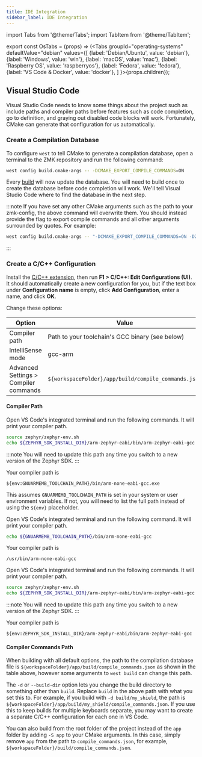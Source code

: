 ```yaml
---
title: IDE Integration
sidebar_label: IDE Integration
---
```


import Tabs from '@theme/Tabs';
import TabItem from '@theme/TabItem';

export const OsTabs = (props) => (<Tabs
groupId="operating-systems"
defaultValue="debian"
values={[
{label: 'Debian/Ubuntu', value: 'debian'},
{label: 'Windows', value: 'win'},
{label: 'macOS', value: 'mac'},
{label: 'Raspberry OS', value: 'raspberryos'},
{label: 'Fedora', value: 'fedora'},
{label: 'VS Code & Docker', value: 'docker'},
]
}>{props.children}</Tabs>);

## Visual Studio Code

Visual Studio Code needs to know some things about the project such as include
paths and compiler paths before features such as code completion, go to definition,
and graying out disabled code blocks will work. Fortunately, CMake can generate
that configuration for us automatically.

### Create a Compilation Database

To configure `west` to tell CMake to generate a compilation database, open a
terminal to the ZMK repository and run the following command:

```sh
west config build.cmake-args -- -DCMAKE_EXPORT_COMPILE_COMMANDS=ON
```

Every [build](build-flash.md#building) will now update the database. You will
need to build once to create the database before code completion will work.
We'll tell Visual Studio Code where to find the database in the next step.

:::note
If you have set any other CMake arguments such as the path to your zmk-config, the
above command will overwrite them. You should instead provide the flag to export
compile commands and all other arguments surrounded by quotes. For example:

```sh
west config build.cmake-args -- "-DCMAKE_EXPORT_COMPILE_COMMANDS=ON -DZMK_CONFIG=/path/to/zmk-config/config"
```

:::

### Create a C/C++ Configuration

Install the [C/C++ extension](https://marketplace.visualstudio.com/items?itemName=ms-vscode.cpptools),
then run **F1 > C/C++: Edit Configurations (UI)**. It should automatically create
a new configuration for you, but if the text box under **Configuration name** is empty,
click **Add Configuration**, enter a name, and click **OK**.

Change these options:

| Option                                | Value                                                |
| ------------------------------------- | ---------------------------------------------------- |
| Compiler path                         | Path to your toolchain's GCC binary (see below)      |
| IntelliSense mode                     | gcc-arm                                              |
| Advanced Settings > Compiler commands | `${workspaceFolder}/app/build/compile_commands.json` |

#### Compiler Path

<OsTabs>
<TabItem value="debian">

Open VS Code's integrated terminal and run the following commands. It will print
your compiler path.

```sh
source zephyr/zephyr-env.sh
echo ${ZEPHYR_SDK_INSTALL_DIR}/arm-zephyr-eabi/bin/arm-zephyr-eabi-gcc
```

:::note
You will need to update this path any time you switch to a new version of the Zephyr SDK.
:::

</TabItem>
<TabItem value="win">

Your compiler path is

```
${env:GNUARMEMB_TOOLCHAIN_PATH}/bin/arm-none-eabi-gcc.exe
```

This assumes `GNUARMEMB_TOOLCHAIN_PATH` is set in your system or user environment variables.
If not, you will need to list the full path instead of using the `${env}` placeholder.

</TabItem>
<TabItem value="mac">

Open VS Code's integrated terminal and run the following command. It will print
your compiler path.

```sh
echo ${GNUARMEMB_TOOLCHAIN_PATH}/bin/arm-none-eabi-gcc
```

</TabItem>
<TabItem value="raspberryos">

Your compiler path is

```
/usr/bin/arm-none-eabi-gcc
```

</TabItem>
<TabItem value="fedora">

Open VS Code's integrated terminal and run the following commands. It will print
your compiler path.

```sh
source zephyr/zephyr-env.sh
echo ${ZEPHYR_SDK_INSTALL_DIR}/arm-zephyr-eabi/bin/arm-zephyr-eabi-gcc
```

:::note
You will need to update this path any time you switch to a new version of the Zephyr SDK.
:::

</TabItem>
<TabItem value="docker">

Your compiler path is

```
${env:ZEPHYR_SDK_INSTALL_DIR}/arm-zephyr-eabi/bin/arm-zephyr-eabi-gcc
```

</TabItem>
</OsTabs>

#### Compiler Commands Path

When building with all default options, the path to the compilation database file
is `${workspaceFolder}/app/build/compile_commands.json` as shown in the table above,
however some arguments to `west build` can change this path.

The `-d` or `--build-dir` option lets you change the build directory to something
other than `build`. Replace `build` in the above path with what you set this to.
For example, if you build with `-d build/my_shield`, the path is
`${workspaceFolder}/app/build/my_shield/compile_commands.json`. If you use this
to keep builds for multiple keyboards separate, you may want to create a separate
C/C++ configuration for each one in VS Code.

You can also build from the root folder of the project instead of the `app`
folder by adding `-S app` to your CMake arguments. In this case, simply remove
`app` from the path to `compile_commands.json`, for example,
`${workspaceFolder}/build/compile_commands.json`.
